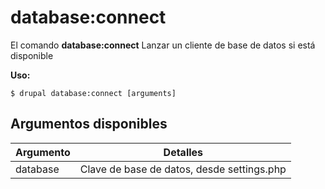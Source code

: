 # database:connect
El comando **database:connect** Lanzar un cliente de base de datos si está disponible

**Uso:**
```
$ drupal database:connect [arguments] 
```

## Argumentos disponibles
Argumento | Detalles
---------|-------------
database | Clave de base de datos, desde settings.php

